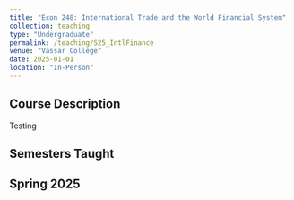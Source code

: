 ```yaml
---
title: "Econ 248: International Trade and the World Financial System"
collection: teaching
type: "Undergraduate"
permalink: /teaching/S25_IntlFinance
venue: "Vassar College"
date: 2025-01-01
location: "In-Person" 
---
```


## Course Description
Testing

## Semesters Taught 
Spring 2025
---